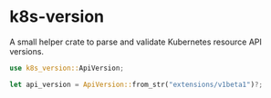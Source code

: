 # k8s-version

A small helper crate to parse and validate Kubernetes resource API versions.

```rust
use k8s_version::ApiVersion;

let api_version = ApiVersion::from_str("extensions/v1beta1")?;
```
